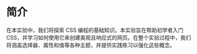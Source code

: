 # 简介

在本实验中，我们将探索 CSS 编程的基础知识。本实验旨在帮助初学者入门 CSS，并学习如何使用它来创建美观且响应式的网页。在整个实验过程中，我们将涵盖选择器、属性和值等各种主题，并提供实践练习以强化这些概念。
